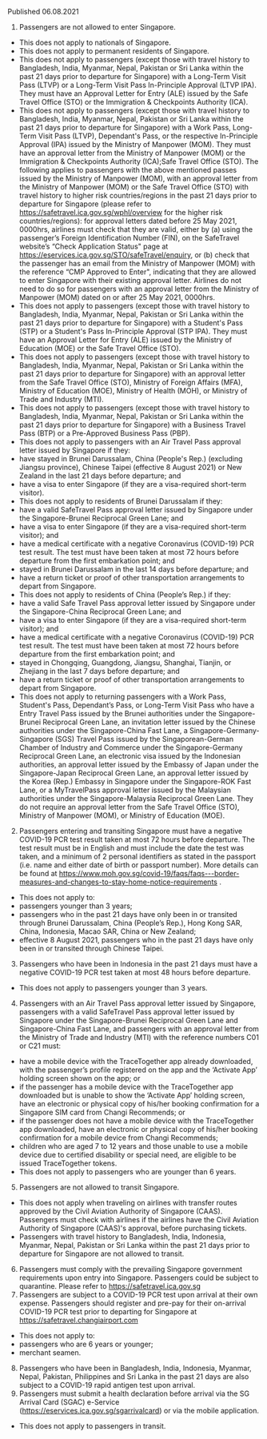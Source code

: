 Published 06.08.2021
1. Passengers are not allowed to enter Singapore.
- This does not apply to nationals of Singapore.
- This does not apply to permanent residents of Singapore.
- This does not apply to passengers (except those with travel history to Bangladesh, India, Myanmar, Nepal, Pakistan or Sri Lanka within the past 21 days prior to departure for Singapore) with a Long-Term Visit Pass (LTVP) or a Long-Term Visit Pass In-Principle Approval (LTVP IPA). They must have an Approval Letter for Entry (ALE) issued by the Safe Travel Office (STO) or the Immigration & Checkpoints Authority (ICA).
- This does not apply to passengers (except those with travel history to Bangladesh, India, Myanmar, Nepal, Pakistan or Sri Lanka within the past 21 days prior to departure for Singapore) with a Work Pass, Long-Term Visit Pass (LTVP), Dependant's Pass, or the respective In-Principle Approval (IPA) issued by the Ministry of Manpower (MOM). They must have an approval letter from the Ministry of Manpower (MOM) or the Immigration & Checkpoints Authority (ICA);Safe Travel Office (STO). The following applies to passengers with the above mentioned passes issued by the Ministry of Manpower (MOM), with an approval letter from the Ministry of Manpower (MOM) or the Safe Travel Office (STO) with travel history to higher risk countries/regions in the past 21 days prior to departure for Singapore (please refer to <a href="https://safetravel.ica.gov.sg/wphl/overview">https://safetravel.ica.gov.sg/wphl/overview</a> for the higher risk countries/regions): for approval letters dated before 25 May 2021, 0000hrs, airlines must check that they are valid, either by (a) using the passenger’s Foreign Identification Number (FIN), on the SafeTravel website’s “Check Application Status" page at <a href="https://eservices.ica.gov.sg/STO/safeTravel/enquiry">https://eservices.ica.gov.sg/STO/safeTravel/enquiry</a>, or (b) check that the passenger has an email from the Ministry of Manpower (MOM) with the reference “CMP Approved to Enter", indicating that they are allowed to enter Singapore with their existing approval letter. Airlines do not need to do so for passengers with an approval letter from the Ministry of Manpower (MOM) dated on or after 25 May 2021, 0000hrs.
- This does not apply to passengers (except those with travel history to Bangladesh, India, Myanmar, Nepal, Pakistan or Sri Lanka within the past 21 days prior to departure for Singapore) with a Student's Pass (STP) or a Student's Pass In-Principle Approval (STP IPA). They must have an Approval Letter for Entry (ALE) issued by the Ministry of Education (MOE) or the Safe Travel Office (STO).
- This does not apply to passengers (except those with travel history to Bangladesh, India, Myanmar, Nepal, Pakistan or Sri Lanka within the past 21 days prior to departure for Singapore) with an approval letter from the Safe Travel Office (STO), Ministry of Foreign Affairs (MFA), Ministry of Education (MOE), Ministry of Health (MOH), or Ministry of Trade and Industry (MTI).
- This does not apply to passengers (except those with travel history to Bangladesh, India, Myanmar, Nepal, Pakistan or Sri Lanka within the past 21 days prior to departure for Singapore) with a Business Travel Pass (BTP) or a Pre-Approved Business Pass (PBP).
- This does not apply to passengers with an Air Travel Pass approval letter issued by Singapore if they:
- have stayed in Brunei Darussalam, China (People's Rep.) (excluding Jiangsu province), Chinese Taipei (effective 8 August 2021) or New Zealand in the last 21 days before departure; and
- have a visa to enter Singapore (if they are a visa-required short-term visitor).
- This does not apply to residents of Brunei Darussalam if they:
- have a valid SafeTravel Pass approval letter issued by Singapore under the Singapore-Brunei Reciprocal Green Lane; and
- have a visa to enter Singapore (if they are a visa-required short-term visitor); and
- have a medical certificate with a negative Coronavirus (COVID-19) PCR test result. The test must have been taken at most 72 hours before departure from the first embarkation point; and
- stayed in Brunei Darussalam in the last 14 days before departure; and
- have a return ticket or proof of other transportation arrangements to depart from Singapore.
- This does not apply to residents of China (People’s Rep.) if they:
- have a valid Safe Travel Pass approval letter issued by Singapore under the Singapore-China Reciprocal Green Lane; and
- have a visa to enter Singapore (if they are a visa-required short-term visitor); and
- have a medical certificate with a negative Coronavirus (COVID-19) PCR test result. The test must have been taken at most 72 hours before departure from the first embarkation point; and
- stayed in Chongqing, Guangdong, Jiangsu, Shanghai, Tianjin, or Zhejiang in the last 7 days before departure; and
- have a return ticket or proof of other transportation arrangements to depart from Singapore.
- This does not apply to returning passengers with a Work Pass, Student's Pass, Dependant’s Pass, or Long-Term Visit Pass who have a Entry Travel Pass issued by the Brunei authorities under the Singapore-Brunei Reciprocal Green Lane, an invitation letter issued by the Chinese authorities under the Singapore-China Fast Lane, a Singapore-Germany-Singapore (SGS) Travel Pass issued by the Singaporean-German Chamber of Industry and Commerce under the Singapore-Germany Reciprocal Green Lane, an electronic visa issued by the Indonesian authorities, an approval letter issued by the Embassy of Japan under the Singapore-Japan Reciprocal Green Lane, an approval letter issued by the Korea (Rep.) Embassy in Singapore under the Singapore-ROK Fast Lane, or a MyTravelPass approval letter issued by the Malaysian authorities under the Singapore-Malaysia Reciprocal Green Lane. They do not require an approval letter from the Safe Travel Office (STO), Ministry of Manpower (MOM), or Ministry of Education (MOE).
2. Passengers entering and transiting Singapore must have a negative COVID-19 PCR test result taken at most 72 hours before departure. The test result must be in English and must include the date the test was taken, and a minimum of 2 personal identifiers as stated in the passport (i.e. name and either date of birth or passport number). More details can be found at <a href="https://www.moh.gov.sg/covid-19/faqs/faqs---border-measures-and-changes-to-stay-home-notice-requirements">https://www.moh.gov.sg/covid-19/faqs/faqs---border-measures-and-changes-to-stay-home-notice-requirements</a> .
- This does not apply to:
- passengers younger than 3 years;
- passengers who in the past 21 days have only been in or transited through Brunei Darussalam, China (People’s Rep.), Hong Kong SAR, China, Indonesia, Macao SAR, China or New Zealand;
- effective 8 August 2021, passengers who in the past 21 days have only been in or transited through Chinese Taipei.
3. Passengers who have been in Indonesia in the past 21 days must have a negative COVID-19 PCR test taken at most 48 hours before departure.
- This does not apply to passengers younger than 3 years.
4. Passengers with an Air Travel Pass approval letter issued by Singapore, passengers with a valid SafeTravel Pass approval letter issued by Singapore under the Singapore-Brunei Reciprocal Green Lane and Singapore-China Fast Lane, and passengers with an approval letter from the Ministry of Trade and Industry (MTI) with the reference numbers C01 or C21 must: 
- have a mobile device with the TraceTogether app already downloaded, with the passenger’s profile registered on the app and the ‘Activate App’ holding screen shown on the app; or
- if the passenger has a mobile device with the TraceTogether app downloaded but is unable to show the ‘Activate App’ holding screen, have an electronic or physical copy of his/her booking confirmation for a Singapore SIM card from Changi Recommends; or
- if the passenger does not have a mobile device with the TraceTogether app downloaded, have an electronic or physical copy of his/her booking confirmation for a mobile device from Changi Recommends;
- children who are aged 7 to 12 years and those unable to use a mobile device due to certified disability or special need, are eligible to be issued TraceTogether tokens.
- This does not apply to passengers who are younger than 6 years.
5. Passengers are not allowed to transit Singapore.
- This does not apply when traveling on airlines with transfer routes approved by the Civil Aviation Authority of Singapore (CAAS). Passengers must check with airlines if the airlines have the Civil Aviation Authority of Singapore (CAAS)'s approval, before purchasing tickets. 
- Passengers with travel history to Bangladesh, India, Indonesia, Myanmar, Nepal, Pakistan or Sri Lanka within the past 21 days prior to departure for Singapore are not allowed to transit.
6. Passengers must comply with the prevailing Singapore government requirements upon entry into Singapore. Passengers could be subject to quarantine. Please refer to <a href="https://safetravel.ica.gov.sg/">https://safetravel.ica.gov.sg</a> 
7. Passengers are subject to a COVID-19 PCR test upon arrival at their own expense. Passengers should register and pre-pay for their on-arrival COVID-19 PCR test prior to departing for Singapore at <a href="https://safetravel.changiairport.com/">https://safetravel.changiairport.com</a> 
- This does not apply to:
- passengers who are 6 years or younger;
- merchant seamen.
8. Passengers who have been in Bangladesh, India, Indonesia, Myanmar, Nepal, Pakistan, Philippines and Sri Lanka in the past 21 days are also subject to a COVID-19 rapid antigen test upon arrival.
9. Passengers must submit a health declaration before arrival via the SG Arrival Card (SGAC) e-Service (<a href="https://eservices.ica.gov.sg/sgarrivalcard">https://eservices.ica.gov.sg/sgarrivalcard</a>) or via the mobile application.
- This does not apply to passengers in transit.

